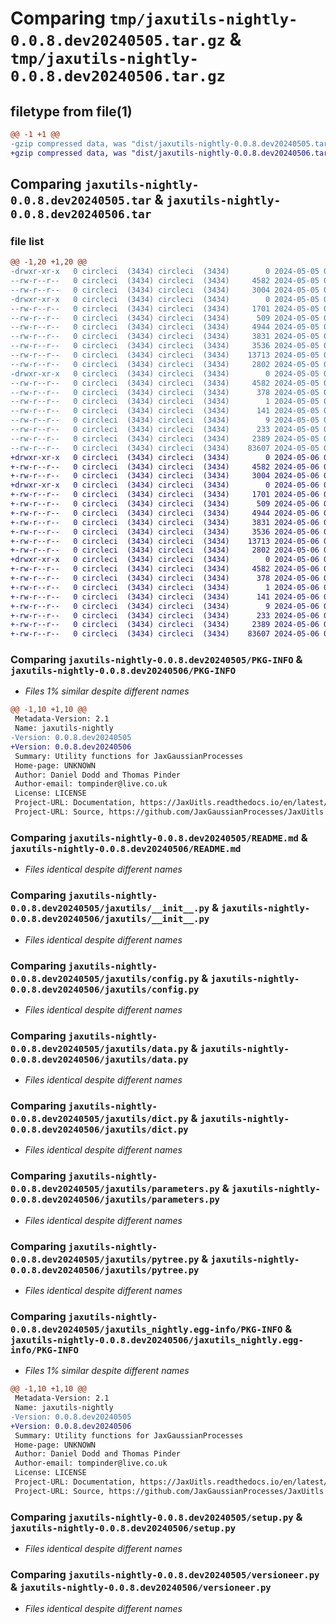 # Comparing `tmp/jaxutils-nightly-0.0.8.dev20240505.tar.gz` & `tmp/jaxutils-nightly-0.0.8.dev20240506.tar.gz`

## filetype from file(1)

```diff
@@ -1 +1 @@
-gzip compressed data, was "dist/jaxutils-nightly-0.0.8.dev20240505.tar", last modified: Sun May  5 00:06:42 2024, max compression
+gzip compressed data, was "dist/jaxutils-nightly-0.0.8.dev20240506.tar", last modified: Mon May  6 00:06:43 2024, max compression
```

## Comparing `jaxutils-nightly-0.0.8.dev20240505.tar` & `jaxutils-nightly-0.0.8.dev20240506.tar`

### file list

```diff
@@ -1,20 +1,20 @@
-drwxr-xr-x   0 circleci  (3434) circleci  (3434)        0 2024-05-05 00:06:42.576897 jaxutils-nightly-0.0.8.dev20240505/
--rw-r--r--   0 circleci  (3434) circleci  (3434)     4582 2024-05-05 00:06:42.576897 jaxutils-nightly-0.0.8.dev20240505/PKG-INFO
--rw-r--r--   0 circleci  (3434) circleci  (3434)     3004 2024-05-05 00:06:33.000000 jaxutils-nightly-0.0.8.dev20240505/README.md
-drwxr-xr-x   0 circleci  (3434) circleci  (3434)        0 2024-05-05 00:06:42.580897 jaxutils-nightly-0.0.8.dev20240505/jaxutils/
--rw-r--r--   0 circleci  (3434) circleci  (3434)     1701 2024-05-05 00:06:33.000000 jaxutils-nightly-0.0.8.dev20240505/jaxutils/__init__.py
--rw-r--r--   0 circleci  (3434) circleci  (3434)      509 2024-05-05 00:06:42.580897 jaxutils-nightly-0.0.8.dev20240505/jaxutils/_version.py
--rw-r--r--   0 circleci  (3434) circleci  (3434)     4944 2024-05-05 00:06:33.000000 jaxutils-nightly-0.0.8.dev20240505/jaxutils/config.py
--rw-r--r--   0 circleci  (3434) circleci  (3434)     3831 2024-05-05 00:06:33.000000 jaxutils-nightly-0.0.8.dev20240505/jaxutils/data.py
--rw-r--r--   0 circleci  (3434) circleci  (3434)     3536 2024-05-05 00:06:33.000000 jaxutils-nightly-0.0.8.dev20240505/jaxutils/dict.py
--rw-r--r--   0 circleci  (3434) circleci  (3434)    13713 2024-05-05 00:06:33.000000 jaxutils-nightly-0.0.8.dev20240505/jaxutils/parameters.py
--rw-r--r--   0 circleci  (3434) circleci  (3434)     2802 2024-05-05 00:06:33.000000 jaxutils-nightly-0.0.8.dev20240505/jaxutils/pytree.py
-drwxr-xr-x   0 circleci  (3434) circleci  (3434)        0 2024-05-05 00:06:42.576897 jaxutils-nightly-0.0.8.dev20240505/jaxutils_nightly.egg-info/
--rw-r--r--   0 circleci  (3434) circleci  (3434)     4582 2024-05-05 00:06:42.000000 jaxutils-nightly-0.0.8.dev20240505/jaxutils_nightly.egg-info/PKG-INFO
--rw-r--r--   0 circleci  (3434) circleci  (3434)      378 2024-05-05 00:06:42.000000 jaxutils-nightly-0.0.8.dev20240505/jaxutils_nightly.egg-info/SOURCES.txt
--rw-r--r--   0 circleci  (3434) circleci  (3434)        1 2024-05-05 00:06:42.000000 jaxutils-nightly-0.0.8.dev20240505/jaxutils_nightly.egg-info/dependency_links.txt
--rw-r--r--   0 circleci  (3434) circleci  (3434)      141 2024-05-05 00:06:42.000000 jaxutils-nightly-0.0.8.dev20240505/jaxutils_nightly.egg-info/requires.txt
--rw-r--r--   0 circleci  (3434) circleci  (3434)        9 2024-05-05 00:06:42.000000 jaxutils-nightly-0.0.8.dev20240505/jaxutils_nightly.egg-info/top_level.txt
--rw-r--r--   0 circleci  (3434) circleci  (3434)      233 2024-05-05 00:06:42.576897 jaxutils-nightly-0.0.8.dev20240505/setup.cfg
--rw-r--r--   0 circleci  (3434) circleci  (3434)     2389 2024-05-05 00:06:33.000000 jaxutils-nightly-0.0.8.dev20240505/setup.py
--rw-r--r--   0 circleci  (3434) circleci  (3434)    83607 2024-05-05 00:06:33.000000 jaxutils-nightly-0.0.8.dev20240505/versioneer.py
+drwxr-xr-x   0 circleci  (3434) circleci  (3434)        0 2024-05-06 00:06:43.226571 jaxutils-nightly-0.0.8.dev20240506/
+-rw-r--r--   0 circleci  (3434) circleci  (3434)     4582 2024-05-06 00:06:43.226571 jaxutils-nightly-0.0.8.dev20240506/PKG-INFO
+-rw-r--r--   0 circleci  (3434) circleci  (3434)     3004 2024-05-06 00:06:35.000000 jaxutils-nightly-0.0.8.dev20240506/README.md
+drwxr-xr-x   0 circleci  (3434) circleci  (3434)        0 2024-05-06 00:06:43.234571 jaxutils-nightly-0.0.8.dev20240506/jaxutils/
+-rw-r--r--   0 circleci  (3434) circleci  (3434)     1701 2024-05-06 00:06:35.000000 jaxutils-nightly-0.0.8.dev20240506/jaxutils/__init__.py
+-rw-r--r--   0 circleci  (3434) circleci  (3434)      509 2024-05-06 00:06:43.234571 jaxutils-nightly-0.0.8.dev20240506/jaxutils/_version.py
+-rw-r--r--   0 circleci  (3434) circleci  (3434)     4944 2024-05-06 00:06:35.000000 jaxutils-nightly-0.0.8.dev20240506/jaxutils/config.py
+-rw-r--r--   0 circleci  (3434) circleci  (3434)     3831 2024-05-06 00:06:35.000000 jaxutils-nightly-0.0.8.dev20240506/jaxutils/data.py
+-rw-r--r--   0 circleci  (3434) circleci  (3434)     3536 2024-05-06 00:06:35.000000 jaxutils-nightly-0.0.8.dev20240506/jaxutils/dict.py
+-rw-r--r--   0 circleci  (3434) circleci  (3434)    13713 2024-05-06 00:06:35.000000 jaxutils-nightly-0.0.8.dev20240506/jaxutils/parameters.py
+-rw-r--r--   0 circleci  (3434) circleci  (3434)     2802 2024-05-06 00:06:35.000000 jaxutils-nightly-0.0.8.dev20240506/jaxutils/pytree.py
+drwxr-xr-x   0 circleci  (3434) circleci  (3434)        0 2024-05-06 00:06:43.226571 jaxutils-nightly-0.0.8.dev20240506/jaxutils_nightly.egg-info/
+-rw-r--r--   0 circleci  (3434) circleci  (3434)     4582 2024-05-06 00:06:43.000000 jaxutils-nightly-0.0.8.dev20240506/jaxutils_nightly.egg-info/PKG-INFO
+-rw-r--r--   0 circleci  (3434) circleci  (3434)      378 2024-05-06 00:06:43.000000 jaxutils-nightly-0.0.8.dev20240506/jaxutils_nightly.egg-info/SOURCES.txt
+-rw-r--r--   0 circleci  (3434) circleci  (3434)        1 2024-05-06 00:06:43.000000 jaxutils-nightly-0.0.8.dev20240506/jaxutils_nightly.egg-info/dependency_links.txt
+-rw-r--r--   0 circleci  (3434) circleci  (3434)      141 2024-05-06 00:06:43.000000 jaxutils-nightly-0.0.8.dev20240506/jaxutils_nightly.egg-info/requires.txt
+-rw-r--r--   0 circleci  (3434) circleci  (3434)        9 2024-05-06 00:06:43.000000 jaxutils-nightly-0.0.8.dev20240506/jaxutils_nightly.egg-info/top_level.txt
+-rw-r--r--   0 circleci  (3434) circleci  (3434)      233 2024-05-06 00:06:43.234571 jaxutils-nightly-0.0.8.dev20240506/setup.cfg
+-rw-r--r--   0 circleci  (3434) circleci  (3434)     2389 2024-05-06 00:06:35.000000 jaxutils-nightly-0.0.8.dev20240506/setup.py
+-rw-r--r--   0 circleci  (3434) circleci  (3434)    83607 2024-05-06 00:06:35.000000 jaxutils-nightly-0.0.8.dev20240506/versioneer.py
```

### Comparing `jaxutils-nightly-0.0.8.dev20240505/PKG-INFO` & `jaxutils-nightly-0.0.8.dev20240506/PKG-INFO`

 * *Files 1% similar despite different names*

```diff
@@ -1,10 +1,10 @@
 Metadata-Version: 2.1
 Name: jaxutils-nightly
-Version: 0.0.8.dev20240505
+Version: 0.0.8.dev20240506
 Summary: Utility functions for JaxGaussianProcesses
 Home-page: UNKNOWN
 Author: Daniel Dodd and Thomas Pinder
 Author-email: tompinder@live.co.uk
 License: LICENSE
 Project-URL: Documentation, https://JaxUitls.readthedocs.io/en/latest/
 Project-URL: Source, https://github.com/JaxGaussianProcesses/JaxUitls
```

### Comparing `jaxutils-nightly-0.0.8.dev20240505/README.md` & `jaxutils-nightly-0.0.8.dev20240506/README.md`

 * *Files identical despite different names*

### Comparing `jaxutils-nightly-0.0.8.dev20240505/jaxutils/__init__.py` & `jaxutils-nightly-0.0.8.dev20240506/jaxutils/__init__.py`

 * *Files identical despite different names*

### Comparing `jaxutils-nightly-0.0.8.dev20240505/jaxutils/config.py` & `jaxutils-nightly-0.0.8.dev20240506/jaxutils/config.py`

 * *Files identical despite different names*

### Comparing `jaxutils-nightly-0.0.8.dev20240505/jaxutils/data.py` & `jaxutils-nightly-0.0.8.dev20240506/jaxutils/data.py`

 * *Files identical despite different names*

### Comparing `jaxutils-nightly-0.0.8.dev20240505/jaxutils/dict.py` & `jaxutils-nightly-0.0.8.dev20240506/jaxutils/dict.py`

 * *Files identical despite different names*

### Comparing `jaxutils-nightly-0.0.8.dev20240505/jaxutils/parameters.py` & `jaxutils-nightly-0.0.8.dev20240506/jaxutils/parameters.py`

 * *Files identical despite different names*

### Comparing `jaxutils-nightly-0.0.8.dev20240505/jaxutils/pytree.py` & `jaxutils-nightly-0.0.8.dev20240506/jaxutils/pytree.py`

 * *Files identical despite different names*

### Comparing `jaxutils-nightly-0.0.8.dev20240505/jaxutils_nightly.egg-info/PKG-INFO` & `jaxutils-nightly-0.0.8.dev20240506/jaxutils_nightly.egg-info/PKG-INFO`

 * *Files 1% similar despite different names*

```diff
@@ -1,10 +1,10 @@
 Metadata-Version: 2.1
 Name: jaxutils-nightly
-Version: 0.0.8.dev20240505
+Version: 0.0.8.dev20240506
 Summary: Utility functions for JaxGaussianProcesses
 Home-page: UNKNOWN
 Author: Daniel Dodd and Thomas Pinder
 Author-email: tompinder@live.co.uk
 License: LICENSE
 Project-URL: Documentation, https://JaxUitls.readthedocs.io/en/latest/
 Project-URL: Source, https://github.com/JaxGaussianProcesses/JaxUitls
```

### Comparing `jaxutils-nightly-0.0.8.dev20240505/setup.py` & `jaxutils-nightly-0.0.8.dev20240506/setup.py`

 * *Files identical despite different names*

### Comparing `jaxutils-nightly-0.0.8.dev20240505/versioneer.py` & `jaxutils-nightly-0.0.8.dev20240506/versioneer.py`

 * *Files identical despite different names*

